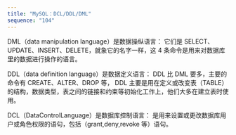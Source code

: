 ```yaml
---
title: "MySQL：DCL/DDL/DML"
sequence: "104"
---
```


DML（data manipulation language）是数据操纵语言：
它们是 SELECT、UPDATE、INSERT、DELETE，就象它的名字一样，这 4 条命令是用来对数据库里的数据进行操作的语言。

DDL（data definition language）是数据定义语言：
DDL 比 DML 要多，主要的命令有 CREATE、ALTER、DROP 等，
DDL 主要是用在定义或改变表（TABLE）的结构，数据类型，表之间的链接和约束等初始化工作上，他们大多在建立表时使用。

DCL（DataControlLanguage）是数据库控制语言：
是用来设置或更改数据库用户或角色权限的语句，包括（grant,deny,revoke 等）语句。


